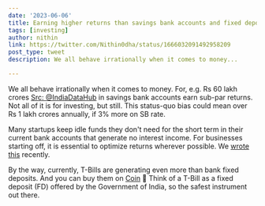 ```yaml
---
date: '2023-06-06'
title: Earning higher returns than savings bank accounts and fixed deposits with treasury bills (T-bills)
tags: [investing]
author: nithin
link: https://twitter.com/Nithin0dha/status/1666032091492958209
post_type: tweet
description: We all behave irrationally when it comes to money...

---
```


We all behave irrationally when it comes to money. For, e.g. Rs 60 lakh crores [Src: @IndiaDataHub](https://twitter.com/IndiaDataHub) in savings bank accounts earn sub-par returns. Not all of it is for investing, but still. This status-quo bias could mean over Rs 1 lakh crores annually, if 3% more on SB rate.

Many startups keep idle funds they don't need for the short term in their current bank accounts that generate no interest income. For businesses starting off, it is essential to optimize returns wherever possible. We [wrote this](https://zerodha.com/z-connect/rainmatter/a-quick-guide-to-cash-management-for-startups) recently.

By the way, currently, T-Bills are generating even more than bank fixed deposits. And you can buy them on [Coin](http://coin.zerodha.com/gsec) 😬
Think of a T-Bill as a fixed deposit (FD) offered by the Government of India, so the safest instrument out there.

